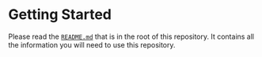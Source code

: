 # Getting Started

Please read the [`README.md`](README.md) that is in the root of this repository.  It contains all the information you will need to use this repository.
